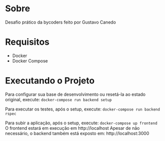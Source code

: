 # Sobre
Desafio prático da bycoders feito por Gustavo Canedo

# Requisitos
 - Docker
 - Docker Compose

# Executando o Projeto
Para configurar sua base de desenvolvimento ou resetá-la ao estado original, execute:
`docker-compose run backend setup`

Para executar os testes, após o setup, execute:
`docker-compose run backend rspec`

Para subir a aplicação, após o setup, execute:
`docker-compose up frontend`
O frontend estará em execução em http://localhost
Apesar de não necessário, o backend também está exposto em: http://localhost:3000
